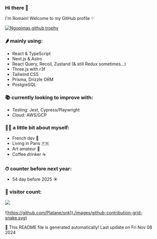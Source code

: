 
### Hi there 👋

I'm Romain! Welcome to my GitHub profile ✨

[![Ngopimas github trophy](https://github-profile-trophy.vercel.app/?username=Ngopimas&title=MultiLanguage,Commits,PullRequest)](https://github.com/ryo-ma/github-profile-trophy)

<!--
<img src="https://yata-apix-a9caea66-ad78-425f-aa08-e292558ebb65.lss.locawebcorp.com.br/b7c7dbff38ae4f419c94ce8d2254b9d9.png">
**Ngopimas/Ngopimas** is a ✨ _special_ ✨ repository because its `README.md` (this file) appears on your GitHub profile.
Here are some ideas to get you started:

- 🔭 I’m currently working on ...
- 🌱 I’m currently learning ...
- 👯 I’m looking to collaborate on ...
- 🤔 I’m looking for help with ...
- 💬 Ask me about ...
- 📫 How to reach me: ...
- 😄 Pronouns: ...
- ⚡ Fun fact: ...

<img src="https://yata-apix-a9caea66-ad78-425f-aa08-e292558ebb65.lss.locawebcorp.com.br/b7c7dbff38ae4f419c94ce8d2254b9d9.png">
-->

### 🌶 mainly using:

- React & TypeScript
- Next.js & Astro
- React Query, Recoil, Zustand (& still Redux sometimes...)
- Three.js with r3f
- Tailwind CSS
- Prisma, Drizzle ORM
- PostgreSQL

### 📚 currently looking to improve with:

- Testing: Jest, Cypress/Playwright
- Cloud: AWS/GCP

### 👨‍💻 a little bit about myself:

- French dev 🥖
- Living in Paris 🇫🇷
- Art amateur 🎨
- Coffee drinker ☕

### ⏱ counter before next year:
- 54 day before 2025 ☀️

### 🧮 visitor count:

<img src="https://profile-counter.glitch.me/Ngopimas/count.svg" />

![https://github.com/Platane/snk](./images/github-contribution-grid-snake.svg)

🤖 This README file is generated automatically! Last update on Fri Nov 08 2024
